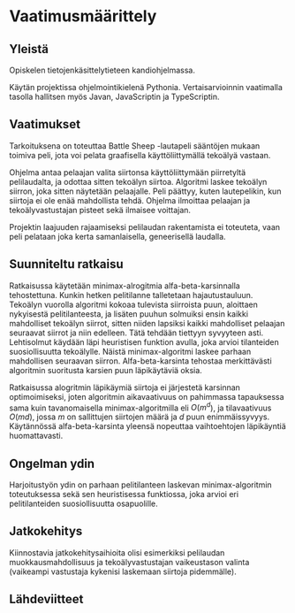 # Vaatimusmäärittely

## Yleistä

Opiskelen tietojenkäsittelytieteen kandiohjelmassa.

Käytän projektissa ohjelmointikielenä Pythonia. Vertaisarvioinnin vaatimalla tasolla hallitsen myös Javan, JavaScriptin ja TypeScriptin.

## Vaatimukset

Tarkoituksena on toteuttaa Battle Sheep -lautapeli sääntöjen mukaan toimiva peli, jota voi pelata graafisella käyttöliittymällä tekoälyä vastaan.

Ohjelma antaa pelaajan valita siirtonsa käyttöliittymään piirretyltä pelilaudalta, ja odottaa sitten tekoälyn siirtoa. Algoritmi laskee tekoälyn siirron, joka sitten näytetään pelaajalle. Peli päättyy, kuten lautepelikin, kun siirtoja ei ole enää mahdollista tehdä. Ohjelma ilmoittaa pelaajan ja tekoälyvastustajan pisteet sekä ilmaisee voittajan.

Projektin laajuuden rajaamiseksi pelilaudan rakentamista ei toteuteta, vaan peli pelataan joka kerta samanlaisella, geneerisellä laudalla.

## Suunniteltu ratkaisu

Ratkaisussa käytetään minimax-alrogitmia alfa-beta-karsinnalla tehostettuna. Kunkin hetken pelitilanne talletetaan hajautustauluun. Tekoälyn vuorolla algoritmi kokoaa tulevista siirroista puun, aloittaen nykyisestä pelitilanteesta, ja lisäten puuhun solmuiksi ensin kaikki mahdolliset tekoälyn siirrot, sitten niiden lapsiksi kaikki mahdolliset pelaajan seuraavat siirrot ja niin edelleen. Tätä tehdään tiettyyn syvyyteen asti. Lehtisolmut käydään läpi heuristisen funktion avulla, joka arvioi tilanteiden suosiollisuutta tekoälylle. Näistä minimax-algoritmi laskee parhaan mahdollisen seuraavan siirron. Alfa-beta-karsinta tehostaa merkittävästi algoritmin suoritusta karsien puun läpikäytäviä oksia.

Ratkaisussa alogritmin läpikäymiä siirtoja ei järjestetä karsinnan optimoimiseksi, joten algoritmin aikavaativuus on pahimmassa tapauksessa sama kuin tavanomaisella minimax-algoritmilla eli $O(m^{d}$), ja tilavaativuus $O(md)$, jossa $m$ on sallittujen siirtojen määrä ja $d$ puun enimmäissyvyys. Käytännössä alfa-beta-karsinta yleensä nopeuttaa vaihtoehtojen läpikäyntiä huomattavasti.

## Ongelman ydin

Harjoitustyön ydin on parhaan pelitilanteen laskevan minimax-algoritmin toteutuksessa sekä sen heuristisessa funktiossa, joka arvioi eri pelitilanteiden suosiollisuutta osapuolille.

## Jatkokehitys

Kiinnostavia jatkokehitysaihioita olisi esimerkiksi pelilaudan muokkausmahdollisuus ja tekoälyvastustajan vaikeustason valinta (vaikeampi vastustaja kykenisi laskemaan siirtoja pidemmälle).

## Lähdeviitteet
